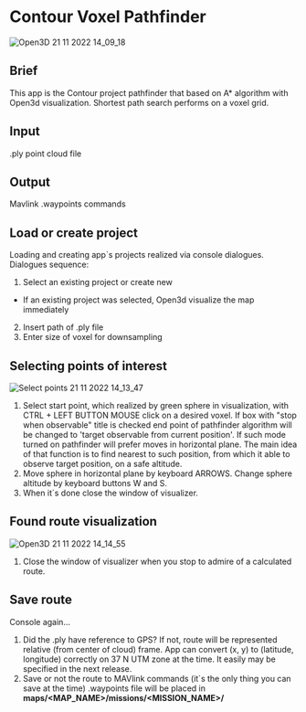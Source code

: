 # Contour Voxel Pathfinder
![Open3D 21 11 2022 14_09_18](https://user-images.githubusercontent.com/57917936/203037460-e4f09149-f22c-4569-b3e4-7166a54353bd.png)

## Brief
This app is the Contour project pathfinder that based on A* algorithm with Open3d visualization. Shortest path search performs on a voxel grid.
## Input
.ply point cloud file
## Output
Mavlink .waypoints commands
## Load or create project
Loading and creating app`s projects realized via console dialogues. Dialogues sequence:
1. Select an existing project or create new
  * If an existing project was selected, Open3d visualize the map immediately
2. Insert path of .ply file
3. Enter size of voxel for downsampling
## Selecting points of interest
![Select points 21 11 2022 14_13_47](https://user-images.githubusercontent.com/57917936/203042569-cfba5211-b270-4fc8-b5c4-799cee685125.png)

1. Select start point, which realized by green sphere in visualization, with CTRL + LEFT BUTTON MOUSE click on a desired voxel. If box with "stop when observable" title is checked end point of pathfinder algorithm will be changed to 'target observable from current position'.
If such mode turned on pathfinder will prefer moves in horizontal plane. The main idea of that function is to find nearest to such position, from which it able to observe target position, on a safe altitude.
2. Move sphere in horizontal plane by keyboard ARROWS. Change sphere altitude by keyboard buttons W and S.
3. When it`s done close the window of visualizer.
## Found route visualization
![Open3D 21 11 2022 14_14_55](https://user-images.githubusercontent.com/57917936/203045995-fcfb8b97-a865-4d98-b28f-8adae83b8562.png)

1. Close the window of visualizer when you stop to admire of a calculated route.
## Save route
Console again...
1. Did the .ply have reference to GPS? If not, route will be represented relative (from center of cloud) frame.
App can convert (x, y) to (latitude, longitude) correctly on 37 N UTM zone at the time. It easily may be specified in the next release.
2. Save or not the route to MAVlink commands (it`s the only thing you can save at the time)
.waypoints file will be placed in __maps/<MAP_NAME>/missions/<MISSION_NAME>/__
